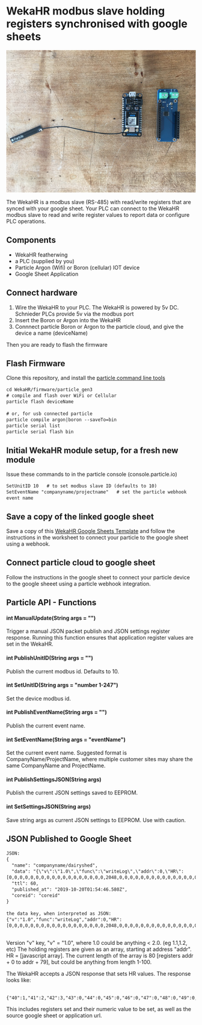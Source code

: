 # WekaHR modbus slave holding registers synchronised with google sheets

![WekaHR](WekaHR.jpg)

The WekaHR is a modbus slave (RS-485) with read/write registers that are synced with your google sheet. Your PLC can connect to the WekaHR modbus slave to read and write register values to report data or configure PLC operations.

## Components

* WekaHR featherwing
* a PLC (supplied by you)
* Particle Argon (Wifi) or Boron (cellular) IOT device
* Google Sheet Application

## Connect hardware

1. Wire the WekaHR to your PLC.  The WekaHR is powered by 5v DC. Schnieder PLCs provide 5v via the modbus port
2. Insert the Boron or Argon into the WekaHR
3. Connnect particle Boron or Argon to the particle cloud, and give the device a name (deviceName)

Then you are ready to flash the firmware

## Flash Firmware

Clone this repository, and install the [particle command line tools](https://docs.particle.io/tutorials/developer-tools/cli/)

```
cd WekaHR/firmware/particle_gen3
# compile and flash over WiFi or Cellular
particle flash deviceName 

# or, for usb connected particle
particle compile argon|boron --saveTo=bin
particle serial list
particle serial flash bin
```

## Initial WekaHR module setup, for a fresh new module

Issue these commands to in the particle console (console.particle.io)
```
SetUnitID 10   # to set modbus slave ID (defaults to 10)
SetEventName "companyname/projectname"   # set the particle webhook event name

```

## Save a copy of the linked google sheet

Save a copy of this [WekaHR Google Sheets Template](https://docs.google.com/spreadsheets/d/1dsoAosavrSCt88q0tjWTA6WfT7lwxBgexuUGqGGjWAQ/copy?usp=sharing) and follow the instructions in the worksheet to connect your particle to the google sheet using a webhook.

## Connect particle cloud to google sheet

Follow the instructions in the google sheet to connect your particle device to the google sheeet using a particle webhook integration.


## Particle API - Functions

#### int ManualUpdate(String args = "")

Trigger a manual JSON packet publish and JSON settings register response.  Running this function ensures that application register values are set in the WekaHR.

#### int PublishUnitID(String args = "")

Publish the current modbus id. Defaults to 10.

#### int SetUnitID(String args = "number 1-247")

Set the device modbus id.

#### int PublishEventName(String args = "")

Publish the current event name.

#### int SetEventName(String args = "eventName")

Set the current event name.  Suggested format is CompanyName/ProjectName, where multiple customer sites may share the same CompanyName and ProjectName.

#### int PublishSettingsJSON(String args)

Publish the current JSON settings saved to EEPROM.  

#### int SetSettingsJSON(String args)

Save string args as current JSON settings to EEPROM.  Use with caution.

## JSON Published to Google Sheet

```
JSON:
{
  "name": "companyname/dairyshed",
  "data": "{\"v\":\"1.0\",\"func\":\"writeLog\",\"addr\":0,\"HR\":[0,0,0,0,0,0,0,0,0,0,0,0,0,0,0,0,0,0,2048,0,0,0,0,0,0,0,0,0,0,0,0,0,0,0,0,0,0,0,0,0,0,0,0,0,0,0,0,0,0,0,0,0,0,0,0,0,0,0,0,0,0,0,0,0,0,0,0,0,0,0,0,0,0,0,0,0,0,0,0,0]}",
  "ttl": 60,
  "published_at": "2019-10-20T01:54:46.580Z",
  "coreid": "coreid"
}

the data key, when interpreted as JSON:
{"v":"1.0","func":"writeLog","addr":0,"HR":[0,0,0,0,0,0,0,0,0,0,0,0,0,0,0,0,0,0,2048,0,0,0,0,0,0,0,0,0,0,0,0,0,0,0,0,0,0,0,0,0,0,0,0,0,0,0,0,0,0,0,0,0,0,0,0,0,0,0,0,0,0,0,0,0,0,0,0,0,0,0,0,0,0,0,0,0,0,0,0,0]}


```

Version "v" key, "v" = "1.0", where 1.0 could be anything < 2.0.  (eg 1.1,1.2, etc)
The holding registers are given as an array, starting at address "addr".
HR = [javascript array].  The current length of the array is 80 [registers addr + 0 to addr + 79], but could be anything from length 1-100.

The WekaHR accepts a JSON response that sets HR values.  The response looks like:

```

{"40":1,"41":2,"42":3,"43":0,"44":0,"45":0,"46":0,"47":0,"48":0,"49":0,"50":0,"51":0,"52":0,"53":0,"54":0,"55":0,"56":0,"57":0,"58":0,"59":0,"60":0,"61":0,"62":0,"63":0,"64":0,"65":0,"66":0,"67":0,"68":0,"69":0,"70":0,"71":0,"72":0,"73":0,"74":0,"75":0,"76":0,"77":0,"78":0,"79":12,"sheet":"https://docs.google.com/a/xxx.xxx.xxx/spreadsheets/d/yyyyyyyyyyyyyyyyyyyyyyyyyyyyyyyyyyyyyyyy/edit","row":38}

```

This includes registers set and their numeric value to be set, as well as the source google sheet or application url.


